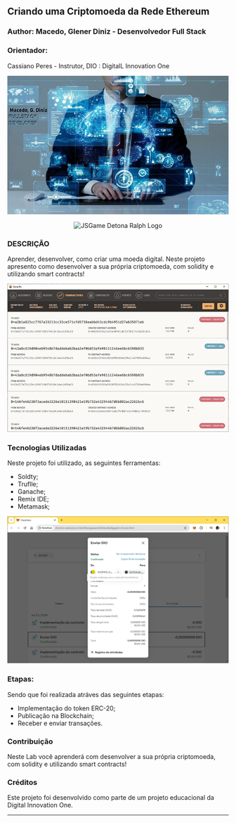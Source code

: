## Criando uma Criptomoeda da Rede Ethereum
### Author: Macedo, Glener Diniz - Desenvolvedor Full Stack

### Orientador:
Cassiano Peres - Instrutor, DIO : DigitalL Innovation One
<p align="center">
  <img src="https://raw.githubusercontent.com/gdmacedo/Glener-Talk/main/developer-MacedoGDiniz.jpg" alt="Macedo, Glener Diniz">
</p>

<p align="center">
  <img src="https://github.com/digitalinnovationone/jsgame-detona-ralph/raw/main/assets/images/logo.png" alt="JSGame Detona Ralph Logo">
</p>

### DESCRIÇÃO
Aprender, desenvolver, como criar uma moeda digital. 
Neste projeto apresento como desenvolver a sua própria criptomoeda, com solidity e utilizando smart contracts!

<p align="center">
  <img src="https://raw.githubusercontent.com/gdmacedo/Glener-Talk/main/Ganache.jpg" alt="Ganache">
</p>


### Tecnologias Utilizadas
Neste projeto foi utilizado, as seguintes ferramentas:
- Soldty;
- Truflle;
- Ganache;
- Remix IDE;
- Metamask;

<p align="center">
  <img src="https://raw.githubusercontent.com/gdmacedo/Glener-Talk/main/MetaMash.jpg" alt="Metamask">
</p>


### Etapas:
Sendo que foi realizada atráves das seguintes etapas:
- Implementação do token ERC-20;
- Publicação na Blockchain;
- Receber e enviar transações.

### Contribuição
Neste Lab você aprenderá com desenvolver a sua própria criptomoeda, com solidity e utilizando smart contracts!


### Créditos

Este projeto foi desenvolvido como parte de um projeto educacional da Digital Innovation One.

---

